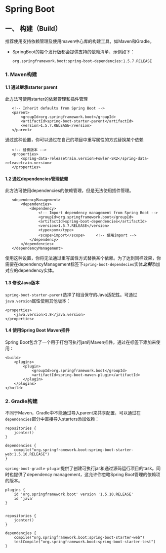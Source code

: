 # Spring Boot

## 一、 构建（Build）
 推荐使用支持依赖管理及使用maven中心库的构建工具，如Maven和Gradle。  
 + SpringBoot的每个发行版都会提供支持的依赖清单，示例如下：
 
    ```
    org.springframework.boot:spring-boot-dependencies:1.5.7.RELEASE
    ```
### 1. Maven构建
#### 1.1 通过继承starter parent
 此方法可使用starter的依赖管理和插件管理
 ```
    <!-- Inherit defaults from Spring Boot -->
    <parent>
        <groupId>org.springframework.boot</groupId>
        <artifactId>spring-boot-starter-parent</artifactId>
        <version>1.5.7.RELEASE</version>
    </parent>
 ```
 通过这种设置，你可以通过在自己的项目中重写属性的方式替换某个依赖
 ```
    <!-- 替换版本 -->
    <properties>
        <spring-data-releasetrain.version>Fowler-SR2</spring-data-releasetrain.version>
    </properties>
 ```
#### 1.2 通过dependencies管理依赖  
 此方法可使用dependencies的依赖管理，但是无法使用插件管理。
 ```
    <dependencyManagement>                                             
        <dependencies>                                                 
            <dependency>                                               
                <!-- Import dependency management from Spring Boot --> 
                <groupId>org.springframework.boot</groupId>            
                <artifactId>spring-boot-dependencies</artifactId>      
                <version>1.5.7.RELEASE</version>                       
                <type>pom</type>                                       
                <scope>import</scope>     <!-- 使用import -->            
            </dependency>                                              
        </dependencies>                                                
    </dependencyManagement>                                            
 ```
 使用这种设置，你将无法通过重写属性方式替换某个依赖。为了达到同样效果，你需要在dependencyManagement标签下`spring-boot-dependecies`实体***之前***添加对应的dependency实体。
#### 1.3 修改Java版本
 `spring-boot-starter-parent`选择了相当保守的Java适配性。可通过`java.version`属性使用其他版本：
 ```
 <properties>
     <java.version>1.8</java.version>
 </properties>
 ``` 
#### 1.4 使用Spring Boot Maven插件
 Spring Boot包含了一个用于打包可执行jar的Maven插件。通过在<plugins>标签下添加来使用：
 ```
 <build>
     <plugins>
         <plugin>
             <groupId>org.springframework.boot</groupId>
             <artifactId>spring-boot-maven-plugin</artifactId>
         </plugin>
     </plugins>
 </build>
 ```
 
### 2. Gradle构建
 不同于Maven，Gradle中不能通过导入parent来共享配置，可以通过在`dependencies`部分中直接导入starters添加依赖：
 ```
 repositories {
     jcenter()
 }
 
 dependencies {
     compile("org.springframework.boot:spring-boot-starter-web:1.5.10.RELEASE")
 }
 ```
`spring-boot-gradle-plugin`提供了创建可执行jar和通过源码运行项目的task。同时也提供了dependency management，这允许你忽略Spring Boot管理的依赖项的版本。
```
plugins {
    id 'org.springframework.boot' version '1.5.10.RELEASE'
    id 'java'
}


repositories {
    jcenter()
}

dependencies {
    compile("org.springframework.boot:spring-boot-starter-web")
    testCompile("org.springframework.boot:spring-boot-starter-test")
}
```